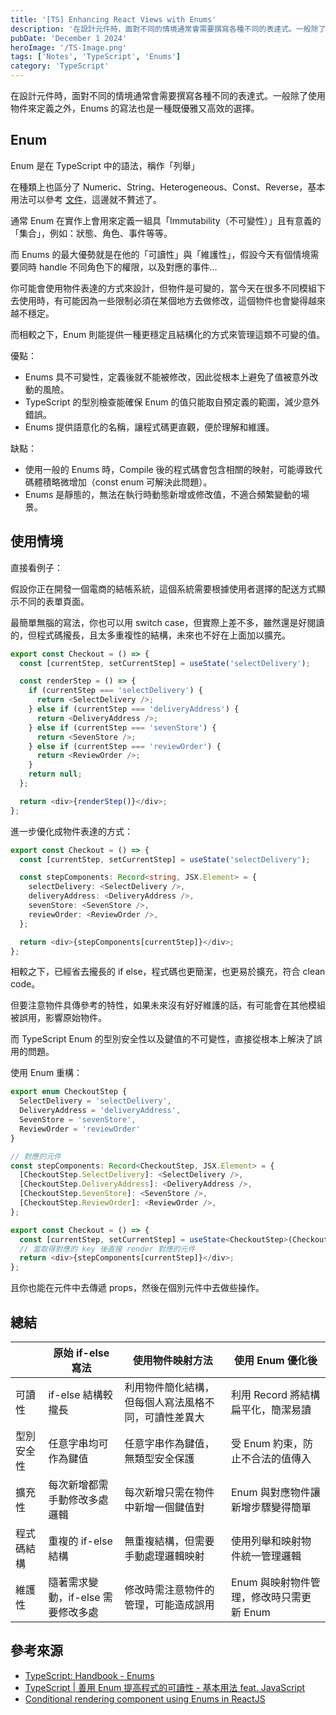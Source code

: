```yaml
---
title: '[TS] Enhancing React Views with Enums'
description: '在設計元件時，面對不同的情境通常會需要撰寫各種不同的表達式。一般除了使用物件來定義之外，Enums 的寫法也是一種既優雅又高效的選擇。'
pubDate: 'December 1 2024'
heroImage: '/TS-Image.png'
tags: ['Notes', 'TypeScript', 'Enums']
category: 'TypeScript'
---
```


在設計元件時，面對不同的情境通常會需要撰寫各種不同的表達式。一般除了使用物件來定義之外，Enums 的寫法也是一種既優雅又高效的選擇。

## Enum

Enum 是在 TypeScript 中的語法，稱作「列舉」

在種類上也區分了 Numeric、String、Heterogeneous、Const、Reverse，基本用法可以參考 [文件](https://www.typescriptlang.org/docs/handbook/enums.html)，這邊就不贅述了。 

通常 Enum 在實作上會用來定義一組具「Immutability（不可變性）」且有意義的「集合」，例如：狀態、角色、事件等等。

而 Enums 的最大優勢就是在他的「可讀性」與「維護性」，假設今天有個情境需要同時 handle 不同角色下的權限，以及對應的事件...

你可能會使用物件表達的方式來設計，但物件是可變的，當今天在很多不同模組下去使用時，有可能因為一些限制必須在某個地方去做修改，這個物件也會變得越來越不穩定。

而相較之下，Enum 則能提供一種更穩定且結構化的方式來管理這類不可變的值。

優點：
* Enums 具不可變性，定義後就不能被修改，因此從根本上避免了值被意外改動的風險。
* TypeScript 的型別檢查能確保 Enum 的值只能取自預定義的範圍，減少意外錯誤。
* Enums 提供語意化的名稱，讓程式碼更直觀，便於理解和維護。

缺點：
* 使用一般的 Enums 時，Compile 後的程式碼會包含相關的映射，可能導致代碼體積略微增加（const enum 可解決此問題）。
* Enums 是靜態的，無法在執行時動態新增或修改值，不適合頻繁變動的場景。

## 使用情境

直接看例子：

假設你正在開發一個電商的結帳系統，這個系統需要根據使用者選擇的配送方式顯示不同的表單頁面。

最簡單無腦的寫法，你也可以用 switch case，但實際上差不多，雖然還是好閱讀的，但程式碼攏長，且太多重複性的結構，未來也不好在上面加以擴充。

```ts
export const Checkout = () => {
  const [currentStep, setCurrentStep] = useState('selectDelivery');

  const renderStep = () => {
    if (currentStep === 'selectDelivery') {
      return <SelectDelivery />;
    } else if (currentStep === 'deliveryAddress') {
      return <DeliveryAddress />;
    } else if (currentStep === 'sevenStore') {
      return <SevenStore />;
    } else if (currentStep === 'reviewOrder') {
      return <ReviewOrder />;
    }
    return null;
  };

  return <div>{renderStep()}</div>;
};
```

進一步優化成物件表達的方式：

```ts
export const Checkout = () => {
  const [currentStep, setCurrentStep] = useState('selectDelivery');

  const stepComponents: Record<string, JSX.Element> = {
    selectDelivery: <SelectDelivery />,
    deliveryAddress: <DeliveryAddress />,
    sevenStore: <SevenStore />,
    reviewOrder: <ReviewOrder />,
  };

  return <div>{stepComponents[currentStep]}</div>;
};
```

相較之下，已經省去攏長的 if else，程式碼也更簡潔，也更易於擴充，符合 clean code。

但要注意物件具傳參考的特性，如果未來沒有好好維護的話，有可能會在其他模組被誤用，影響原始物件。

而 TypeScript Enum 的型別安全性以及鍵值的不可變性，直接從根本上解決了誤用的問題。

使用 Enum 重構：

```ts
export enum CheckoutStep {
  SelectDelivery = 'selectDelivery',
  DeliveryAddress = 'deliveryAddress',
  SevenStore = 'sevenStore',
  ReviewOrder = 'reviewOrder'
}

// 對應的元件
const stepComponents: Record<CheckoutStep, JSX.Element> = {
  [CheckoutStep.SelectDelivery]: <SelectDelivery />,
  [CheckoutStep.DeliveryAddress]: <DeliveryAddress />,
  [CheckoutStep.SevenStore]: <SevenStore />,
  [CheckoutStep.ReviewOrder]: <ReviewOrder />,
};

export const Checkout = () => {
  const [currentStep, setCurrentStep] = useState<CheckoutStep>(CheckoutStep.SelectDelivery);
  // 當取得對應的 key 後直接 render 對應的元件
  return <div>{stepComponents[currentStep]}</div>;
};
```

且你也能在元件中去傳遞 props，然後在個別元件中去做些操作。

## 總結

|   | 原始 if-else 寫法                      | 使用物件映射方法                                | 使用 Enum 優化後                  |
|----------|--------------------------------------|--------------------------------------------|-------------------------------------------|
| 可讀性   | if-else 結構較攏長                    | 利用物件簡化結構，但每個人寫法風格不同，可讀性差異大      | 利用 Record 將結構扁平化，簡潔易讀        |
| 型別安全性 | 任意字串均可作為鍵值                  | 任意字串作為鍵值，無類型安全保護            | 受 Enum 約束，防止不合法的值傳入            |
| 擴充性 | 每次新增都需手動修改多處邏輯          | 每次新增只需在物件中新增一個鍵值對          | Enum 與對應物件讓新增步驟變得簡單           |
| 程式碼結構 | 重複的 if-else 結構                  | 無重複結構，但需要手動處理邏輯映射           | 使用列舉和映射物件統一管理邏輯              |
| 維護性   | 隨著需求變動，if-else 需要修改多處     | 修改時需注意物件的管理，可能造成誤用         | Enum 與映射物件管理，修改時只需更新 Enum   |

## 參考來源

* [TypeScript: Handbook - Enums](https://www.typescriptlang.org/docs/handbook/enums.html)
* [TypeScript | 善用 Enum 提高程式的可讀性 - 基本用法 feat. JavaScript](https://medium.com/enjoy-life-enjoy-coding/typescript-%E5%96%84%E7%94%A8-enum-%E6%8F%90%E9%AB%98%E7%A8%8B%E5%BC%8F%E7%9A%84%E5%8F%AF%E8%AE%80%E6%80%A7-%E5%9F%BA%E6%9C%AC%E7%94%A8%E6%B3%95-feat-javascript-b20d6bbbfe00)
* [Conditional rendering component using Enums in ReactJS](https://www.geeksforgeeks.org/conditional-rendering-component-using-enums-in-reactjs/)